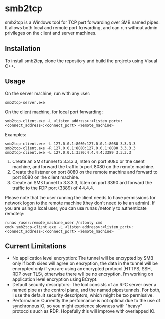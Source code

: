 # smb2tcp
smb2tcp is a Windows tool for TCP port forwarding over SMB named pipes. It allows both local and remote port forwarding, and can run without admin privileges on the client and server machines.
## Installation
To install smb2tcp, clone the repository and build the projects using Visual C++.
## Usage
On the server machine, run with any user:
```
smb2tcp-server.exe
```
On the client machine, for local port forwarding:
```
smb2tcp-client.exe -L <listen_address>:<listen_port>:<connect_address>:<connect_port> <remote_machine>
```
Examples:
```
smb2tcp-client.exe -L 127.0.0.1:8080:127.0.0.1:8080 3.3.3.3
smb2tcp-client.exe -R 127.0.0.1:8080:127.0.0.1:8080 3.3.3.3
smb2tcp-client.exe -L 127.0.0.1:3390:4.4.4.4:3389 3.3.3.3
```
1. Create an SMB tunnel to 3.3.3.3, listen on port 8080 on the client machine, and forward the traffic to port 8080 on the remote machine.
2. Create the listener on port 8080 on the remote machine and forward to port 8080 on the client machine.
3. Create an SMB tunnel to 3.3.3.3, listen on port 3390 and forward the traffic to the RDP port (3389) of 4.4.4.4.

Please note that the user running the client needs to have permissions for network logon to the remote machine (they don't need to be an admin). If you are using a local user, you can use runas /netonly to authenticate remotely:
```
runas /user:remote_machine_user /netonly cmd
cmd> smb2tcp-client.exe -L <listen_address>:<listen_port>:<connect_address>:<connect_port> <remote_machine>
```
## Current Limitations
- No application level encryption: The tunnel will be encrypted by SMB only if both sides will agree on encryption, the data in the tunnel will be encrypted only if you are using an encrypted protocol (HTTPS, SSH, RDP over TLS), otherwise there will be no encryption. I'm working on application level encryption using BCrypt.
- Default security descriptors: The tool consists of an RPC server over a named pipe as the control plane, and the named pipes tunnels. For both, I use the default security descriptors, which might be too permissive.
- Performance: Currently the performance is not optimal due to the use of synchronous IO, so you might exprience slowness with "heavy" protocols such as RDP. Hopefully this will improve with overlapped IO.
